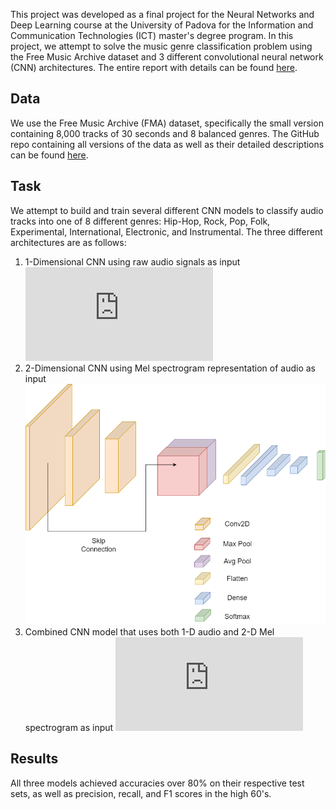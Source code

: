 This project was developed as a final project for the Neural Networks and Deep Learning course at the University of Padova for the Information and Communication Technologies (ICT) master's degree program. In this project, we attempt to solve the music genre classification problem using the Free Music Archive dataset and 3 different convolutional neural network (CNN) architectures. The entire report with details can be found [here](NNDL_Final_Project_Nico_Ortiz_de_Zarate.pdf).

## Data
We use the Free Music Archive (FMA) dataset, specifically the small version containing 8,000 tracks of 30 seconds and 8 balanced genres. The GitHub repo containing all versions of the data as well as their detailed descriptions can be found [here](https://github.com/mdeff/fma).


## Task 
We attempt to build and train several different CNN models to classify audio tracks into one of 8 different genres:  Hip-Hop, Rock, Pop, Folk, Experimental, International, Electronic, and Instrumental. The three different architectures are as follows:

1. 1-Dimensional CNN using raw audio signals as input
![1-Dimensional model architecture](https://github.com/nortizde/Music-Genre-Classification/blob/main/figures/oneDModel.drawio.pdf)
3. 2-Dimensional CNN using Mel spectrogram representation of audio as input
![2-Dimensional model architecture](https://github.com/nortizde/Music-Genre-Classification/blob/main/figures/twoDmodel.png)
5. Combined CNN model that uses both 1-D audio and 2-D Mel spectrogram as input
![Combined model architecture](https://github.com/nortizde/Music-Genre-Classification/blob/main/figures/combined_model.drawio.pdf)

## Results
All three models achieved accuracies over 80% on their respective test sets, as well as precision, recall, and F1 scores in the high 60's. 
